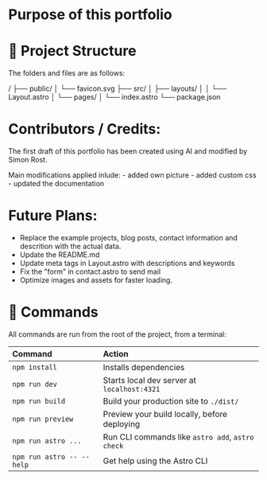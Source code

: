 # Purpose of this portfolio


# 🚀 Project Structure

The folders and files are as follows:

/
├── public/
│   └── favicon.svg
├── src/
│   ├── layouts/
│   │   └── Layout.astro
│   └── pages/
│       └── index.astro
└── package.json

# Contributors / Credits:

The first draft of this portfolio has been created using AI and modified by Simon Rost.

Main modifications applied inlude:
    - added own picture
    - added custom css
    - updated the documentation

# Future Plans:

- Replace the example projects, blog posts, contact information and descrition with the actual data.
- Update the README.md
- Update meta tags in Layout.astro with descriptions and keywords
- Fix the "form" in contact.astro to send mail
- Optimize images and assets for faster loading.


# 🧞 Commands

All commands are run from the root of the project, from a terminal:

| Command                   | Action                                           |
| :------------------------ | :----------------------------------------------- |
| `npm install`             | Installs dependencies                            |
| `npm run dev`             | Starts local dev server at `localhost:4321`      |
| `npm run build`           | Build your production site to `./dist/`          |
| `npm run preview`         | Preview your build locally, before deploying     |
| `npm run astro ...`       | Run CLI commands like `astro add`, `astro check` |
| `npm run astro -- --help` | Get help using the Astro CLI                     |

